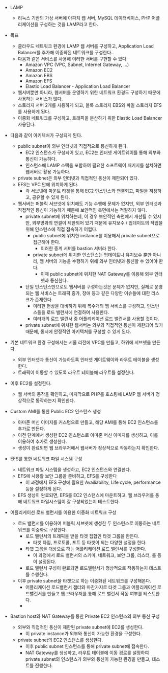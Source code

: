 - LAMP
	- 리눅스 기반의 가상 서버에 아파치 웹 서버, MySQL 데이터베이스, PHP 어플리케이션을 구성하는 것을 LAMP라고 한다.
- 목표
	- 클라우드 네트워크 환경에 LAMP 웹 서버를 구성하고, Application Load Balancer를 추가해 이중화된 네트워크를 구성한다..
	- 다음과 같은 서비스를 사용해 이러한 서버를 구현할 수 있다.
		- Amazon VPC (VPC, Subnet, Internet Gateway, ...)
		- Amazon EC2
		- Amazon EBS
		- Amazon EFS
		- Elastic Load Balancer - Application Load Balancer
	- 웹서버뿐만 아니라, 웹서버를 운영하기 위한 네트워크 환경도 구성하기 때문에 사용하는 서비스가 많다.
	- 스토리지 서버 2개를 사용하게 되고, 블록 스토리지 EBS와 파일 스토리지 EFS를 사용하게 된다.
	- 이중화 네트워크를 구성하고, 트래픽을 분산하기 위한 Elastic Load Balancer 사용된다.
- 다음과 같이 아키텍처가 구성되게 된다.
	- public subnet이 외부 인터넷과 직접적으로 통신하게 된다.
		- EC2 인스턴스가 구성되어 있고, EC2는 인터넷 게이트웨이를 통해 외부와 통신이 가능하다.
		- 인스턴스에 LAMP 스택을 포함하여 필요한 소프트웨어 패키지를 설치하면 웹서버로 활용 가능하다.
	- private subnet은 외부 인터넷과 직접적인 통신이 제한되어 있다.
	- EFS는 VPC 안에 위치하게 된다.
		- 각 서브넷에 마운트 타겟을 통해 EC2 인스턴스와 연결되고, 파일을 저장하고, 공유할 수 있게 된다.
	- 웹서버는 퍼블릭 서브넷에 위치해도 기능 수행에 문제가 없지만, 외부 인터넷과 직접적인 통신이 가능하기 때문에 보안적인 측면에서는 적절하지 않다.
		- private subnet에 위치하는데, 이 경우 보안적인 측면에서 개선될 수 있지만, 외부망과의 연결이 제한되어 있기 때문에 유지보수 / 업데이트의 작업을 위해 인스턴스에 직접 접속하기 어렵다.
			- public subnet에 위치한 instance를 이용해서 private subnet으로 접근해야 한다.
				- 이러한 중계 서버를 bastion 서버라 한다.
			- private subnet에 위치한 인스턴스는 업데이트나 유지보수 뿐만 아니라, 웹 서버의 기능을 수행하기 위해 외부 인터넷과 통신할 수 있어야 한다.
				- 이때 public subnet에 위치한 NAT Gateway를 이용해 외부 인터넷과 통신한다.
		- 단일 인스턴스만으로도 웹서버를 구성하는것은 문제가 없지만, 실제로 운영되는 웹 서비스는 트래픽 증가, 장애 등과 걑은 다양한 이슈들에 대한 리스크가 존재한다.
			- 이러한 현상을 대비하기 위해 복수개의 웹 서비스를 구성하고, 인스턴스들을 로드 밸런서에 연결하여 사용한다.
			- 여러개의 로드 밸런서 중 어플리케이션 로드 밸런서를 사용할 것이다.
		- private subnet에 위치한 웹서버는 외부와 직접적인 통신이 제한되어 있기 때문에, 동시에 안정적인 아키텍처를 구성할 수 있게 된다.

- 기본 네트워크 환경 구성에서는 서울 리전에 VPC를 만들고, 하위에 서브넷을 만든다.
	- 외부 인터넷과 통신이 가능하도록 인터넷 게이트웨이와 라우트 테이블을 생성한다.
	- 트래픽이 이동할 수 있도록 라우트 테이블에 라우트를 설정한다.

- 이후 EC2를 설정한다.
	- 웹 서버의 동작을 확인하고, 마지막으로 PHP를 호스팅해 LAMP 웹 서버가 정상적으로 동작하는지 확인한다.

- Custom AMI를 통한 Public EC2 인스턴스 생성
	- 아마존 머신 이미지를 커스텀으로 만들고, 해당 AMI를 통해 EC2 인스턴스를 추가로 만든다.
	- 이전 단계에서 생성한 EC2 인스턴스로 아마존 머신 이미지를 생성하고, 이를 이용하여 추가로 생성한다.
	- 생성이 완료되면 웹 브라우저에서 웹서버가 정상적으로 작동하는지 확인한다.

- EFS를 통한 네트워크 파일 시스템 구성
	- 네트워크 파일 시스템을 생성하고, EC2 인스턴스와 연결한다.
	- EFS에 사용할 보안 그룹을 준비하고, EFS를 구성한다
		- 이 과정에서 EFS 구성에 필요한 Availiability, Life cycle, performance 등을 설정하게 된다.
	- EFS 생성이 완료되면, EFS를 EC2 인스턴스에 마운트하고, 웹 브라우저를 통해 네트워크 파일시스템이 잘 구성되었는지 테스트한다.

- 어플리케이션 로드 밸런서를 이용한 이중화 네트워크 구성
	- 로드 밸런서를 이용하여 퍼블릭 서브넷에 생성한 두 인스턴스로 이동하는 네트워크를 이중화로 구성한다.
		- 로드 밸런서의 트래픽을 받을 타겟 집합인 타겟 그룹을 만든다.
			- 타겟 타임, 프로토콜, 포트 등 타겟이 되는 다양한 설정을 한다.
		- 타겟 그룹을 대상으로 하는 어플리케이션 로드 밸런서를 구성한다.
			- 이 과정에서 로드 밸런서의 스키마, 네트워크, 보안 그룹, 리스터, 룰 등이 설정된다.
		- 로드 밸런서 구성이 완료되면 로드밸런서가 정상적으로 작동하는지 테스트를 수행한다.
	- 이후 private subnet을 타겟으로 하는 이중화된 네트워크를 구성해본다.
		- 어플리케이션 로드밸런서 챕터와 마찬가지로 타겟 그룹과 어플리케이션 로드밸런서를 만들고 웹 브라우저를 통해 로드 밸런서 작동 여부를 테스트한다.
		- 

- Bastion host와 NAT Gateway를 통한 Private EC2 인스턴스의 외부 통신 구성
	- 외부와 직접적인 통신이 제한된 private subnet에 EC2를 생성한다.
		- 이 private instance가 외부와 통신이 가능한 환경을 구성한다.
	- private subnet의 EC2 인스턴스를 생성한다.
		- 이후 public subnet 인스턴스를 통해 private subnet에 접속한다.
		- NAT Gateway를 생성하고, 라우트 테이블에 이동 경로를 설정하여 private subnet의 인스턴스가 외부와 통신이 가능한 환경을 만들고, 테스트를 진행한다.